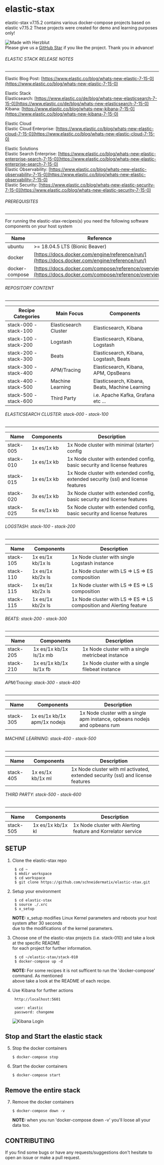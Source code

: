 # elastic-stax

elastic-stax v7.15.2 contains various docker-compose projects based on elastic v7.15.2
These projects were created for demo and learning purposes only!

![Made with Herzblut](resources/assets/images/MadeWithHerzblut01.png) <br>
Please give us a [GitHub Star](https://github.com/prosmc/elastic-stax/stargazers)
if you like the project. Thank you in advance!

###### ELASTIC STACK RELEASE NOTES
---
Elastic Blog Post: [https://www.elastic.co/blog/whats-new-elastic-7-15-0](https://www.elastic.co/blog/whats-new-elastic-7-15-0) <br/>


Elastic Stack <br/>
Elasticsearch: [https://www.elastic.co/de/blog/whats-new-elasticsearch-7-15-0](https://www.elastic.co/de/blog/whats-new-elasticsearch-7-15-0) <br/>
Kibana: [https://www.elastic.co/blog/whats-new-kibana-7-15-0](https://www.elastic.co/blog/whats-new-kibana-7-15-0) <br/>

Elastic Cloud <br/>
Elastic Cloud Enterprise: [https://www.elastic.co/blog/whats-new-elastic-cloud-7-15-0](https://www.elastic.co/blog/whats-new-elastic-cloud-7-15-0)<br/>

Elastic Solutions <br/>
Elastic Search Enterprise: [https://www.elastic.co/blog/whats-new-elastic-enterprise-search-7-15-0](https://www.elastic.co/blog/whats-new-elastic-enterprise-search-7-15-0) <br/>
Elastic Observability: [https://www.elastic.co/blog/whats-new-elastic-observability-7-15-0](https://www.elastic.co/blog/whats-new-elastic-observability-7-15-0) <br/>
Elastic Security: [https://www.elastic.co/blog/whats-new-elastic-security-7-15-0](https://www.elastic.co/blog/whats-new-elastic-security-7-15-0) <br/>


###### PREREQUISITES
---
For running the elastic-stax-recipes(s) you need the following software components on your host system

Name           | Reference    
-------------- | --------------- 
ubuntu         | >= 18.04.5 LTS (Bionic Beaver)
docker         | [https://docs.docker.com/engine/reference/run/](https://docs.docker.com/engine/reference/run/)
docker-compose | [https://docs.docker.com/compose/reference/overview/](https://docs.docker.com/compose/reference/overview/)

###### REPOSITORY CONTENT
---

Recipe Categories         | Main Focus             | Components
--------------------------|------------------------|-----------------------------------------------------------------------
stack-000 - stack-100     | Elasticsearch Cluster  | Elasticsearch, Kibana
stack-100 - stack-200     | Logstash               | Elasticsearch, Kibana, Logstash
stack-200 - stack-300     | Beats                  | Elasticsearch, Kibana, Logstash, Beats
stack-300 - stack-400     | APM/Tracing            | Elasticsearch, Kibana, APM, OpsBeans
stack-400 - stack-500     | Machine Learning       | Elasticsearch, Kibana, Beats, Machine Learning
stack-500 - stack-600     | Third Party            | i.e. Apache Kafka, Grafana etc ...

###### ELASTICSEARCH CLUSTER: stack-000 - stack-100 
---

Name         | Components                   | Description
-------------|------------------------------|-----------------------------------------------------------------------------------------
stack-005    | 1x es/1x kb                  | 1x Node cluster with minimal (starter) config 
stack-010    | 1x es/1x kb                  | 1x Node cluster with extended config, basic security and license features
stack-015    | 1x es/1x kb                  | 1x Node cluster with extended config, extended security (ssl) and license features
stack-020    | 3x es/1x kb                  | 3x Node cluster with extended config, basic security and license features
stack-025    | 5x es/1x kb                  | 5x Node cluster with extended config, basic security and license features


###### LOGSTASH: stack-100 - stack-200
---

Name         | Components                   | Description
-------------|------------------------------|-----------------------------------------------------------------------------------------
stack-105    | 1x es/1x kb/1x ls            | 1x Node cluster with single Logstash instance
stack-110    | 1x es/1x kb/2x ls            | 1x Node cluster with LS => LS => ES composition
stack-115    | 1x es/1x kb/2x ls            | 1x Node cluster with LS => ES => LS composition
stack-115    | 1x es/1x kb/2x ls            | 1x Node cluster with LS => ES => LS composition and Alerting feature
  

###### BEATS: stack-200 - stack-300
---
Name         | Components                   | Description
-------------|------------------------------|-----------------------------------------------------------------------------------------
stack-205    | 1x es/1x kb/1x ls/1x mb      | 1x Node cluster with a single metricbeat instance
stack-210    | 1x es/1x kb/1x ls/1x fb      | 1x Node cluster with a single filebeat instance


###### APM/Tracing: stack-300 - stack-400
---
Name         | Components                   | Description
-------------|------------------------------|-----------------------------------------------------------------------------------------
stack-305    | 1x es/1x kb/1x apm/1x nodejs | 1x Node cluster with a single apm instance, opbeans nodejs and opbeans rum

###### MACHINE LEARNING: stack-400 - stack-500
---
Name         | Components                   | Description
-------------|------------------------------|-----------------------------------------------------------------------------------------
stack-405    | 1x es/1x kb/1x ml            | 1x Node cluster with ml activated, extended security (ssl) and license features

###### THIRD PARTY: stack-500 - stack-600
---
Name         | Components                   | Description
-------------|------------------------------|-----------------------------------------------------------------------------------------
stack-505    | 1x es/1x kb/1x kl            | 1x Node cluster with Alerting feature and Korrelator service


SETUP
---

1. Clone the elastic-stax repo

        $ cd ~
        $ mkdir workspace
        $ cd workspace
        $ git clone https://github.com/schneidermatix/elastic-stax.git

2. Setup your environment

        $ cd elastic-stax
        $ source ./.xrc
        $ x_setup

    **NOTE:** x_setup modifies Linux Kernel parameters and reboots your host system after 30 seconds\
    due to the modifications of the kernel parameters.
      
3. Choose one of the elastic-stax projects (i.e. stack-010) and take a look at the specific README\
   for each project for further information.

        $ cd ~/elastic-stax/stack-010
        $ docker-compose up -d

   **NOTE:** For some recipes it is not sufficent to run the 'docker-compose' command. As mentioned\
   above take a look at the README of each recipe.

4. Use Kibana for further actions

        http://localhost:5601

        user: elastic
        password: changeme

   ![Kibana Login](resources/assets/images/stack-010_pict-01.png)

Stop and Start the elastic stack
---

05. Stop the docker containers

        $ docker-compose stop

06. Start the docker containers

        $ docker-compose start 

Remove the entire stack
---

07. Remove the docker containers

        $ docker-compose down -v

    **NOTE:** when you run 'docker-compose down -v' you'll loose all your data too.

CONTRIBUTING
---
If you find some bugs or have any requests/suggestions don't hesitate to open an issue or make a pull request.
